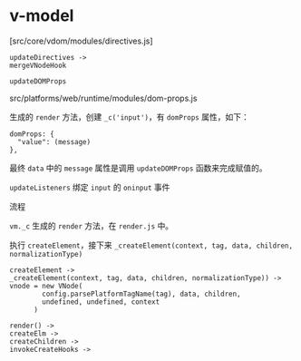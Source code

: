 # v-model

[src/core/vdom/modules/directives.js]

```
updateDirectives ->
mergeVNodeHook
```

`updateDOMProps`

src/platforms/web/runtime/modules/dom-props.js

生成的 `render` 方法，创建 `_c('input')`，有 `domProps` 属性，如下：

```
domProps: {
  "value": (message)
},
```

最终 `data` 中的 `message` 属性是调用 `updateDOMProps` 函数来完成赋值的。

`updateListeners`
绑定 `input` 的 `oninput` 事件


流程

`vm._c` 生成的 `render` 方法，在 `render.js` 中。

执行 `createElement`，接下来 `_createElement(context, tag, data, children, normalizationType)`

```
createElement ->
_createElement(context, tag, data, children, normalizationType)) ->
vnode = new VNode(
        config.parsePlatformTagName(tag), data, children,
        undefined, undefined, context
      )

render() ->
createElm ->
createChildren ->
invokeCreateHooks ->
```